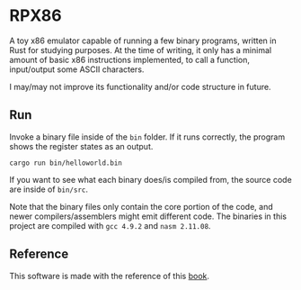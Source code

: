 # RPX86

A toy x86 emulator capable of running a few binary programs, written in Rust for studying purposes.
At the time of writing, it only has a minimal amount of basic x86 instructions implemented, to call a function, input/output some ASCII characters.

I may/may not improve its functionality and/or code structure in future.

## Run

Invoke a binary file inside of the `bin` folder.
If it runs correctly, the program shows the register states as an output.

```
cargo run bin/helloworld.bin
```

If you want to see what each binary does/is compiled from, the source code are inside of `bin/src`.

Note that the binary files only contain the core portion of the code, and newer compilers/assemblers might emit different code. The binaries in this project are compiled with `gcc 4.9.2` and `nasm 2.11.08`.

## Reference

This software is made with the reference of this [book](https://book.mynavi.jp/ec/products/detail/id=41347).